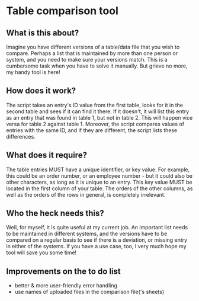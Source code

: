 # Table comparison tool

## What is this  about?
Imagine you have different versions of a table/data file that you wish to compare. Perhaps a list that is maintained by more than one person or system, and you need to make sure your versions match. This is a cumbersome task when you have to solve it manually. But grieve no more, my handy tool is here!

## How does it work?
The script takes an entry's ID value from the first table, looks for it in the second table and sees if it can find it there.
If it doesn't, it will list this entry as an  entry that was found in table 1, but not in table 2. This will happen vice  versa for table 2 against table 1. Moreover, the script compares values of entries with the same ID, and if they are different, the script lists these differences.

## What does it require?
The table entries MUST have a unique identifier, or key value. For example, this could be an order number, or an employee number - but it could also be other characters, as long as it is unique to an entry.
This key value MUST be located in the first column of your table. The orders of the other columns, as well as the orders of the rows in general, is completely irrelevant.

## Who the heck needs this?
Well, for myself, it is quite useful at my current job. An important list needs to be maintained in different systems, and the versions have to be compared on a regular basis to see if there is a deviation, or missing entry in either of the systems.
If you have a use case, too, I very much hope my tool will save you some time!

## Improvements on the to do list
- better & more user-friendly error handling
- use names of uploaded files in the comparison file('s sheets)
